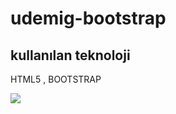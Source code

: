 <h1> udemig-bootstrap</h2>

<h2>kullanılan teknoloji</h2>

   HTML5 , BOOTSTRAP

   ![](ekrann.gif)
